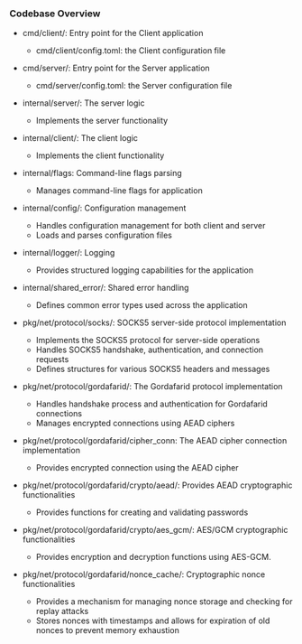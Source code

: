 ### Codebase Overview    

- cmd/client/: Entry point for the Client application
    - cmd/client/config.toml: the Client configuration file
- cmd/server/: Entry point for the Server application
    - cmd/server/config.toml: the Server configuration file

- internal/server/: The server logic
    - Implements the server functionality

- internal/client/: The client logic
    - Implements the client functionality

- internal/flags: Command-line flags parsing
    - Manages command-line flags for application
    
- internal/config/: Configuration management
    - Handles configuration management for both client and server
    - Loads and parses configuration files

- internal/logger/: Logging
    - Provides structured logging capabilities for the application


- internal/shared_error/: Shared error handling
    - Defines common error types used across the application


- pkg/net/protocol/socks/: SOCKS5 server-side protocol implementation
    - Implements the SOCKS5 protocol for server-side operations
    - Handles SOCKS5 handshake, authentication, and connection requests
    - Defines structures for various SOCKS5 headers and messages


- pkg/net/protocol/gordafarid/: The Gordafarid protocol implementation
    - Handles handshake process and authentication for Gordafarid connections
    - Manages encrypted connections using AEAD ciphers

- pkg/net/protocol/gordafarid/cipher_conn: The AEAD cipher connection implementation
    - Provides encrypted connection using the AEAD cipher

- pkg/net/protocol/gordafarid/crypto/aead/: Provides AEAD cryptographic functionalities
    - Provides functions for creating and validating passwords

- pkg/net/protocol/gordafarid/crypto/aes_gcm/: AES/GCM cryptographic functionalities
    - Provides encryption and decryption functions using AES-GCM.

- pkg/net/protocol/gordafarid/nonce_cache/: Cryptographic nonce functionalities
    - Provides a mechanism for managing nonce storage and checking for replay attacks
    - Stores nonces with timestamps and allows for expiration of old nonces to prevent memory exhaustion